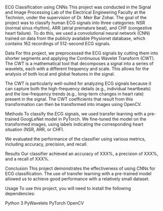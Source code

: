 ECG Classification using CNNs
This project was conducted in the Signal and Image Processing Lab of the Electrical Engineering Faculty at the Technion, under the supervision of Dr. Meir Bar Zohar. The goal of the project was to classify human ECG signals into three categories: NSR (normal sinus rhythm), ARR (atrial premature beat), and CHF (congestive heart failure). To do this, we used a convolutional neural network (CNN) trained on data from the publicly available Physionet database, which contains 162 recordings of 512-second ECG signals.

Data
For this project, we preprocessed the ECG signals by cutting them into shorter segments and applying the Continuous Wavelet Transform (CWT). The CWT is a mathematical tool that decomposes a signal into a series of wavelets, each with a different frequency and scale. This allows for the analysis of both local and global features in the signal.

The CWT is particularly well-suited for analyzing ECG signals because it can capture both the high-frequency details (e.g., individual heartbeats) and the low-frequency trends (e.g., long-term changes in heart rate) present in the signal. The CWT coefficients that result from this transformation can then be transformed into images using OpenCV.

Methods
To classify the ECG signals, we used transfer learning with a pre-trained GoogLeNet model in PyTorch.
We fine-tuned the model on the transformed images, using labels indicating the corresponding heart situation (NSR, ARR, or CHF).

We evaluated the performance of the classifier using various metrics, including accuracy, precision, and recall.

Results
Our classifier achieved an accuracy of XXX%, a precision of XXX%, and a recall of XXX%.

Conclusion
This project demonstrates the effectiveness of using CNNs for ECG classification.
The use of transfer learning with a pre-trained model allowed us to achieve good performance with a relatively small dataset. 

Usage
To use this project, you will need to install the following dependencies:

Python 3
PyWavelets
PyTorch
OpenCV

